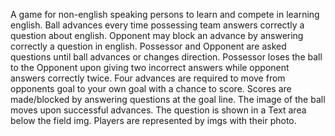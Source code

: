  A game for non-english speaking persons to learn and compete in learning english.
Ball advances every time possessing team answers correctly a question about english.
Opponent may block an advance by answering correctly a question in english.
Possessor and Opponent are asked questions until ball advances or changes direction.
Possessor loses the ball to the Opponent upon giving two incorrect answers while opponent answers correctly twice.
Four advances are required to move from opponents goal to your own goal with a chance to score.
Scores are made/blocked by answering questions at the goal line.
The image of the ball moves upon successful advances.
The question is shown in a Text area below the field img. Players are represented by imgs with their photo.

